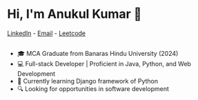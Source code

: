 # Hi, I'm Anukul Kumar 👋
 [LinkedIn](https://linkedin.com/in/anukulkumar) -
 [Email](mailto:anukul6565@gmail.com) -
 [Leetcode](https://leetcode.com/u/anukulsahu/)
## 
- 🎓 MCA Graduate from Banaras Hindu University (2024)
- 💻 Full-stack Developer | Proficient in Java, Python, and Web Development
- 🌱 Currently learning Django framework of Python
- 🔍 Looking for opportunities in software development


